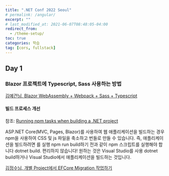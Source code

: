 ```yaml
---
title: ".NET Conf 2022 Seoul"
# permalink: /angular/
excerpt: ""
# last_modified_at: 2021-06-07T08:48:05-04:00
redirect_from:
  - /theme-setup/
toc: true
categories: 학습
tag: [cors, fullstack]
---
```




## Day 1

### Blazor 프로젝트에  Typescript, Sass 사용하는 방법
[김예건님, Blazor WebAssembly + Webpack + Sass + Typescript](https://www.youtube.com/watch?v=ZKprhnCTu7k&t=10273s)


#### 빌드 프로세스 개선


참조: [Running npm tasks when building a .NET project](https://www.meziantou.net/running-npm-tasks-when-building-a-dotnet-project.htm)

ASP.NET Core(MVC, Pages, Blazor)를 사용하여 웹 애플리케이션을 빌드하는 경우 npm을 사용하여 CSS 및 js 파일을 축소하고 번들로 만들 수 있습니다. 즉, 애플리케이션을 빌드하려면 를 실행 npm run build하기 전과 같이 npm 스크립트를 실행해야 합니다 dotnet build. 편리하지 않습니다! 원하는 것은 Visual Studio를 사용 dotnet build하거나 Visual Studio에서 애플리케이션을 빌드하는 것입니다.



[김정수님, 개별 Project에서 EFCore Migration 작업하기](https://www.youtube.com/watch?v=ZKprhnCTu7k&t=10273s)